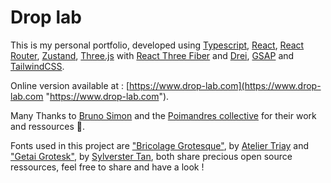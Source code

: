 # Drop lab

This is my personal portfolio, developed using [Typescript](https://www.typescriptlang.org/ "https://www.typescriptlang.org/"), [React](https://react.dev/ "https://react.dev/"), [React Router](https://reactrouter.com/home "https://reactrouter.com/home"), [Zustand](https://zustand-demo.pmnd.rs/ "https://zustand-demo.pmnd.rs/"), [Three.js](https://threejs.org/ "https://threejs.org/") with [React Three Fiber](https://r3f.docs.pmnd.rs/ "https://r3f.docs.pmnd.rs/") and [Drei](https://drei.docs.pmnd.rs/ "https://drei.docs.pmnd.rs/"), [GSAP](https://gsap.com/ "https://gsap.com/") and [TailwindCSS](https://tailwindcss.com/ "https://tailwindcss.com/").

Online version available at : [https://www.drop-lab.com](https://www.drop-lab.com "https://www.drop-lab.com").

Many Thanks to [Bruno Simon](https://bruno-simon.com/ "https://bruno-simon.com/") and the [Poimandres collective](https://pmnd.rs/ "https://pmnd.rs/") for their work and ressources 🤩.

Fonts used in this project are ["Bricolage Grotesque"](https://ateliertriay.github.io/bricolage/ "https://ateliertriay.github.io/bricolage/"), by [Atelier Triay](https://github.com/ateliertriay "https://github.com/ateliertriay") and ["Getai Grotesk"](https://sylvestertan.com/GETAI-GROTESK "https://sylvestertan.com/GETAI-GROTESK"), by [Sylverster Tan](https://sylvestertan.com/ "https://sylvestertan.com/"), both share precious open source ressources, feel free to share and have a look !